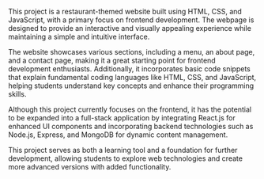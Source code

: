 
This project is a restaurant-themed website built using HTML, CSS, and JavaScript, with a primary focus on frontend development. The webpage is designed to provide an interactive and visually appealing experience while maintaining a simple and intuitive interface.  

The website showcases various sections, including a menu, an about page, and a contact page, making it a great starting point for frontend development enthusiasts. Additionally, it incorporates basic code snippets that explain fundamental coding languages like HTML, CSS, and JavaScript, helping students understand key concepts and enhance their programming skills.  

Although this project currently focuses on the frontend, it has the potential to be expanded into a full-stack application by integrating React.js for enhanced UI components and incorporating backend technologies such as Node.js, Express, and MongoDB for dynamic content management.  

This project serves as both a learning tool and a foundation for further development, allowing students to explore web technologies and create more advanced versions with added functionality.
